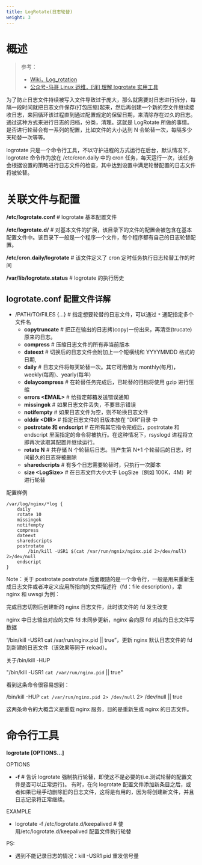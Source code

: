 ```yaml
---
title: LogRotate(日志轮替)
weight: 3
---
```


# 概述

> 参考：
> 
> - [Wiki，Log_rotation](https://en.wikipedia.org/wiki/Log_rotation)
> - [公众号-马哥 Linux 运维，\[译\] 理解 logrotate 实用工具](https://mp.weixin.qq.com/s/b_CWt_ycvnbQG9TXPqRoCQ)

为了防止日志文件持续被写入文件导致过于庞大，那么就需要对日志进行拆分，每隔一段时间就把日志文件保存(打包压缩)起来，然后再创建一个新的空文件继续接收日志，来回循环该过程直到通过配置规定的保留日期，来清除存在过久的日志。通过这种方式来进行日志的归档，分类，清理。这就是 LogRotate 所做的事情。是否进行轮替会有一系列的配置，比如文件的大小达到 N 会轮替一次，每隔多少天轮替一次等等。

logrotate 只是一个命令行工具，不以守护进程的方式运行在后台，默认情况下，logrotate 命令作为放在 /etc/cron.daily 中的 cron 任务，每天运行一次，该任务会根据设置的策略进行日志文件的检查，其中达到设置中满足轮替配置的日志文件将被轮替。

# 关联文件与配置

**/etc/logrotate.conf** # logrotate 基本配置文件

**/etc/logrotate.d/** # 对基本文件的扩展，该目录下的文件的配置会被包含在基本配置文件中。该目录下一般是一个程序一个文件，每个程序都有自己的日志轮替配置。

**/etc/cron.daily/logrotate** # 该文件定义了 cron 定时任务执行日志轮替工作的时间

**/var/lib/logrotate.status** # logrotate 的执行历史

## logrotate.conf 配置文件详解

- /PATH/TO/FILES {...} # 指定想要轮替的日志文件，可以通过 `*` 通配指定多个文件名
  - **copytruncate** # 把正在输出的日志拷(copy)一份出来，再清空(trucate)原来的日志。
  - **compress** # 压缩日志文件的所有非当前版本
  - **dateext** # 切换后的日志文件会附加上一个短横线和 YYYYMMDD 格式的日期,
  - **daily** # 日志文件将每天轮替一次。其它可用值为 monthly(每月)，weekly(每周)、yearly(每年)
  - **delaycompress** # 在轮替任务完成后，已轮替的归档将使用 gzip 进行压缩
  - **errors \<EMAIL>** # 给指定邮箱发送错误通知
  - **missingok** # 如果日志文件丢失，不要显示错误
  - **notifempty** # 如果日志文件为空，则不轮换日志文件
  - **olddir \<DIR>** # 指定日志文件的旧版本放在 “DIR”目录 中
  - **postrotate 和 endscript** # 在所有其它指令完成后，postrotate 和 endscript 里面指定的命令将被执行。在这种情况下，rsyslogd 进程将立即再次读取其配置并继续运行。
  - **rotate N** # 共存储 N 个轮替后日志。当产生第 N+1 个轮替后的日志，时间最久的日志将被删除
  - **sharedscripts** # 有多个日志需要轮替时，只执行一次脚本
  - **size \<LogSize>** # 在日志文件大小大于 LogSize（例如 100K，4M）时进行轮替

配置样例

```text
/var/log/nginx/*log {
    daily
    rotate 10
    missingok
    notifempty
    compress
    dateext
    sharedscripts
    postrotate
        /bin/kill -USR1 $(cat /var/run/ngnix/nginx.pid 2>/dev/null) 2>/dev/null
    endscript
}
```

Note：关于 postrotate
postrotate 后面跟随的是一个命令行，一般是用来重新生成日志文件或者冲定义应用所指向的文件描述符（fd：file description），拿 nginx 和 uwsgi 为例：

完成日志切割后创建新的 nginx 日志文件，此时该文件的 fd 发生改变

nginx 中日志输出对应的文件 fd 未同步更新，nginx 会向原 fd 对应的日志文件写数据

“/bin/kill -USR1 cat /var/run/nginx.pid || true”，更新 nginx 默认日志文件的 fd 到新建的日志文件（该效果等同于 reload）。

关于/bin/kill -HUP

"/bin/kill -USR1 `cat /var/run/nginx.pid` || true"

看到这条命令很容易想到：

/bin/kill -HUP `cat /var/run/nginx.pid 2> /dev/null` 2> /dev/null || true

这两条命令的大概含义是重载 nginx 服务，目的是重新生成 nginx 的日志文件。

# 命令行工具

**logrotate \[OPTIONS...]**

OPTIONS

- **-f** # 告诉 logrotate 强制执行轮替，即使这不是必要的(i.e.测试轮替的配置文件是否可以正常运行)。 有时，在向 logrotate 配置文件添加新条目之后，或者如果已经手动删除旧的日志文件，这将是有用的，因为将创建新文件，并且日志记录将正常继续。

EXAMPLE

- logrotate -f /etc/logrotate.d/keepalived # 使用/etc/logrotate.d/keepalived 配置文件执行轮替

PS:

- 遇到不能记录日志的情况：kill -USR1 pid 重发信号量
